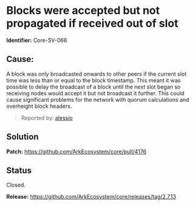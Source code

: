 # Blocks were accepted but not propagated if received out of slot
**Identifier:** Core-SV-066
## Cause:
A block was only broadcasted onwards to other peers if the current slot time was less than or equal to the block timestamp. This meant it was possible to delay the broadcast of a block until the next slot began so receiving nodes would accept it but not broadcast it further. This could cause significant problems for the network with quorum calculations and overheight block headers.
>Reported by: [alessio](https://github.com/alessiodf)
## Solution
**Patch:** https://github.com/ArkEcosystem/core/pull/4176
## Status
Closed.

**Release:** https://github.com/ArkEcosystem/core/releases/tag/2.7.13